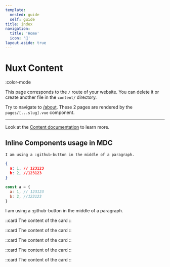 ```yaml
---
template:
  nested: guide
  self: guide
title: index
navigation:
  title: 'Home'
  icon: '🏡'
layout.aside: true
---
```

# Nuxt Content

:color-mode

This page corresponds to the `/` route of your website. You can delete it or create another file in the `content/` directory.

Try to navigate to [/about](/about). These 2 pages are rendered by the `pages/[...slug].vue` component.

---

Look at the [Content documentation](https://content.nuxtjs.org/) to learn more.

## Inline Components usage in MDC

```md
I am using a :github-button in the middle of a paragraph. 
```

```json
{
  a: 1, // 123123
  b: 2, //123123
}
```

```javascript
const a = {
  a: 1, // 123123
  b: 2, //123123
}
```

I am using a :github-button in the middle of a paragraph.

::card
The content of the card
::

::card
The content of the card
::

::card
The content of the card
::

::card
The content of the card
::

::card
The content of the card
::
